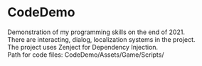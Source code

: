 # CodeDemo
 Demonstration of my programming skills on the end of 2021.  
 There are interacting, dialog, localization systems in the project.  
 The project uses Zenject for Dependency Injection.  
 Path for code files: CodeDemo/Assets/Game/Scripts/

